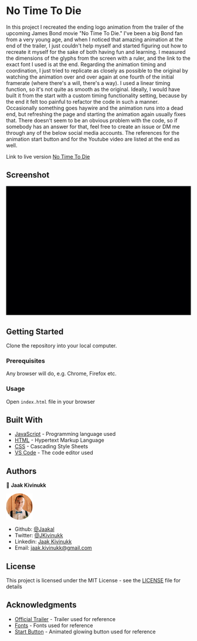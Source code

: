 # No Time To Die

In this project I recreated the ending logo animation from the trailer of the upcoming James Bond movie "No Time To Die." I've been a big Bond fan from a very young age, and when I noticed that amazing animation at the end of the trailer, I just couldn't help myself and started figuring out how to recreate it myself for the sake of both having fun and learning. I measured the dimensions of the glyphs from the screen with a ruler, and the link to the exact font I used is at the end. Regarding the animation timing and coordination, I just tried to replicate as closely as possible to the original by watching the animation over and over again at one fourth of the initial framerate (where there's a will, there's a way). I used a linear timing function, so it's not quite as smooth as the original. Ideally, I would have built it from the start with a custom timing functionality setting, because by the end it felt too painful to refactor the code in such a manner. Occasionally something goes haywire and the animation runs into a dead end, but refreshing the page and starting the animation again usually fixes that. There doesn't seem to be an obvious problem with the code, so if somebody has an answer for that, feel free to create an issue or DM me through any of the below social media accounts. The references for the animation start button and for the Youtube video are listed at the end as well.

Link to live version [No Time To Die](https://no-time-to-die.herokuapp.com/)

## Screenshot

![Screenshot of the webpage](https://github.com/Jaakal/no-time-to-die/blob/master/images/no-time-to-die.gif)

## Getting Started

Clone the repository into your local computer.

### Prerequisites

Any browser will do, e.g. Chrome, Firefox etc.


### Usage

Open `index.html` file in your browser

## Built With

* [JavaScript](https://www.javascript.com/) - Programming language used
* [HTML](https://en.wikipedia.org/wiki/HTML) - Hypertext Markup Language
* [CSS](https://www.w3.org/Style/CSS/Overview.en.html) - Cascading Style Sheets
* [VS Code](https://code.visualstudio.com/) - The code editor used 

## Authors

👤 **Jaak Kivinukk**

<a href="https://github.com/Jaakal" target="_blank">
    
  ![Screenshot Image](images/jaak-profile.png) 

</a>

- Github: [@Jaakal](https://github.com/Jaakal)
- Twitter: [@JKivinukk](https://twitter.com/JKivinukk)
- Linkedin: [Jaak Kivinukk](https://www.linkedin.com/in/jaak-kivinukk-7098b1153/)
- Email: [jaak.kivinukk@gmail.com](jaak.kivinukk@gmail.com)

## License

This project is licensed under the MIT License - see the [LICENSE](LICENSE) file for details

## Acknowledgments
* [Official Trailer](https://youtu.be/VTnDYxwhSaI?t=144) - Trailer used for reference
* [Fonts](https://fontsinuse.com/uses/28137/no-time-to-die-logo-and-teaser) - Fonts used for reference
* [Start Button](https://www.youtube.com/watch?v=3RRgVHd2TXQ) - Animated glowing button used for reference
